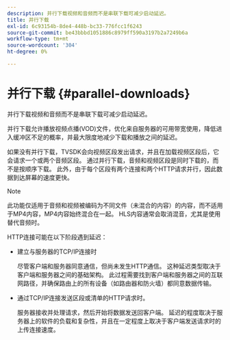 ```yaml
---
description: 并行下载视频和音频而不是串联下载可减少启动延迟。
title: 并行下载
exl-id: 6c93154b-8de4-448b-bc33-776fcc1f6243
source-git-commit: be43bbbd1051886c8979ff590a3197b2a7249b6a
workflow-type: tm+mt
source-wordcount: '304'
ht-degree: 0%

---
```


# 并行下载 {#parallel-downloads}

并行下载视频和音频而不是串联下载可减少启动延迟。

并行下载允许播放视频点播(VOD)文件，优化来自服务器的可用带宽使用，降低进入缓冲区不足的概率，并最大限度地减少下载和播放之间的延迟。

<!-- 

Removed as part of "no DASH use cases" for 2.5.1, May 31st, 2017 release.
<p>Parallel downloads allows DASH video-on-demand (VOD) files to be played, optimizes the available bandwidth usage from a server, lowers the probability of getting into buffer under-run situations, and minimizes the delay between download and playback. </p>

 -->

如果没有并行下载，TVSDK会向视频区段发出请求，并且在加载视频区段后，它会请求一个或两个音频区段。 通过并行下载，音频和视频区段是同时下载的，而不是按顺序下载。 此外，由于每个区段有两个连接和两个HTTP请求并行，因此数据到达屏幕的速度更快。

>[!NOTE]
>
>此功能仅适用于音频和视频被编码为不同文件（未混合的内容）的内容，而不适用于MP4内容，MP4内容始终混合在一起。 HLS内容通常会取消混音，尤其是使用替代音频时。

<!-- 

See comment above (DASH use case removed).
  This feature applies only to content where the audio and video are encoded into different files (unmuxed content) and does not apply to MP4 content, which is always muxed. Most DASH content is unmuxed, and HLS content is often unmuxed, especially with alternate audio. 
-->

HTTP连接可能在以下阶段遇到延迟：

* 建立与服务器的TCP/IP连接时

   尽管客户端和服务器同意通信，但尚未发生HTTP通信。 这种延迟类型取决于客户端和服务器之间的基础架构。 此过程需要找到客户端和服务器之间的互联网路径，并确保路由上的所有设备（如路由器和防火墙）都同意数据传输。
* 通过TCP/IP连接发送区段或清单的HTTP请求时。

   服务器接收并处理请求，然后开始将数据发送回客户端。 延迟的程度取决于服务器上的软件的负载和复杂性，并且在一定程度上取决于客户端发送请求时的上传连接速度。
